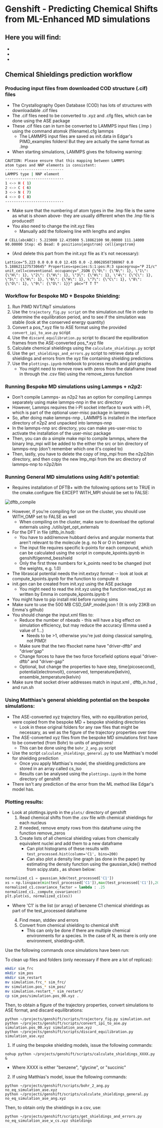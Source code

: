 # Genshift - Predicting Chemical Shifts from ML-Enhanced MD simulations
Here you will find:
-
-
-
-

## Chemical Shieldings prediction workflow

### Producing input files from downloaded COD structure (.cif) files
- The Crystallography Open Database (COD) has lots of structures with downloadable .cif files
- The .cif files need to be converted to .xyz and .cfg files, which can be done using the ASE package
- These .cif files can in turn be converted to LAMMPS input files (.lmp ) using the command atomsk (filename).cfg lammps
	- The LAMMPS input files are saved as init.data in Edgar's PIMD_examples folders! But they are actually the same format as .lmp
- When starting simulations, LAMMPS gives the following warning:
```bash
CAUTION: Please ensure that this mapping between LAMMPS
atom types and NNP elements is consistent:
---------------------------
LAMMPS type | NNP element
---------------------------
1 <-> H ( 1)
2 <-> C ( 6)
3 <-> N ( 7)
4 <-> O ( 8)
---------------------------
```
- Make sure that the numbering of atom types in the .lmp file is the same as what is shown above- they are usually different when the .lmp file is produced!!
- You also need to change the init.xyz files
	- Manually add the following line with lengths and angles
```
# CELL(abcABC): 5.223000 12.435000 5.18862100 90.00000 111.14000 90.00000 Step: 45 Bead: 0 positions{angstrom} cell{angstrom}
```
- (And delete this part from the init.xyz file as it's not necessary):
```
Lattice="5.223 0.0 0.0 0.0 12.435 0.0 -2.00628507308967 0.0 5.1886211275730645" Properties=species:S:1:pos:R:3 spacegroup="P 21/c" unit_cell=conventional occupancy="_JSON {\"0\": {\"N\": 1}, \"1\": {\"H\": 1}, \"2\": {\"H\": 1}, \"3\": {\"H\": 1}, \"4\": {\"C\": 1}, \"5\": {\"H\": 1}, \"6\": {\"H\": 1}, \"7\": {\"C\": 1}, \"8\": {\"O\": 1}, \"9\": {\"O\": 1}}" pbc="T T T"
```

### Workflow for Bespoke MD + Bespoke Shielding:

1. Run PIMD NVT/NpT simulations
2. Use the `trajectory_fig.py script` on the simulation.out file in order to determine the equilibration period, and to see if the simulation was stable (look at the conserved energy quantity)
3. Convert a pos_*.xyz  file to ASE format using the provided `convert_ipi_to_ase.py`  script
4. Use the `discard_equilibration.py`  script to discard the equilibration frames from the ASE-converted pos_*.xyz  file
5. Calculate chemical shieldings using the `calculate_shieldings.py`  script
6. Use the `get_shieldings_and_errors.py` script to retrieve data of shieldings and errors from the xyz file containing shielding predictions
7. Use the `plottings.ipynb` notebook to process results and plot graphs
	- You might need to remove rows with zeros from the dataframe (read in through the .csv file) using the remove_zeros function


### Running Bespoke MD simulations using Lammps + n2p2:

- Don't compile Lammps- as n2p2 has an option for compiling Lammps separately using  make lammps-nnp in the src directory
- However, Lammps requires the i-PI socket interface to work with i-PI, which is part of the optional user-misc package in lammps
- So, after doing make lammps-nnp , LAMMPS is installed in the interface directory of n2p2 and unpacked into lammps-nnp
- In the lammps-nnp src directory, you can make yes-user-misc to activate the installation of the user-misc package
- Then, you can do a simple make mpi  to compile lammps, where the binary lmp_mpi will be added to the either the src or bin directory of lammps-nnp (don't remember which one it's copied to)
- Then, lastly, you have to delete the copy of lmp_mpi from the n2p2/bin directory, and then copy the new lmp_mpi from the src directory of lammps-nnp to n2p2/bin


### Running General MD simulations using Aditi's potential:

- Requires installation of DFTB+ with the following options set to TRUE in the cmake.configure file EXCEPT WITH_MPI should be set to FALSE:

![dftb_compile](https://user-images.githubusercontent.com/75172693/225672601-17f998dd-3666-428f-901c-cc13ecbece9f.png)

- However, if you're compiling for use on the cluster, you should use WITH_OMP set to FALSE as well
	- When compiling on the cluster, make sure to download the optional externals using ./utils/get_opt_externals
- For the DFT in file (dftb_in.hsd):
	- You have to add/remove hubbard derivs and angular momenta that aren't relevant to the molecule (e.g. no N or O in benzene)
	- The input file requires specific k-points for each compound, which can be calculated using the script in compute_kpoints.ipynb in genshift/genmd_besshield 
	- Only the first three numbers for k_points need to be changed (not the weights, e.g. 1.0)
- The librascal potential needs the init.extxyz format -- look at look at compute_kpoints.ipynb for the function to compute it 
- init.gen  can be created from init.xyz using the ASE package 
	- You might need to read the init.xyz using the function read_xyz as written by Emma in compute_kpoints.ipynb !!
- You might have to pip install mkl  before running sims
- Make sure to use the 500 MB CSD_GAP_model.json ! (It is only 23KB on Emma's github)
- You should change the input.xml files to:
	- Reduce the number of nbeads - this will have a big effect on simulation efficiency, but may reduce the accuracy (Emma used a value of 1...)
		- Needs to be >1, otherwise you're just doing classical sampling, not PIMD!
	- Make sure that the two ffsocket name have "driver-dftb" and "driver'gap"
	- Change forces to have the two force forcefield options equal "driver-dftb" and "driver-gap"
	- Optional, but change the properties to have step, time{picosecond}, potential{electronvolt}, conserved, temperature{kelvin}, ensemble_temperature{kelvin}
- Make sure that socket driver addresses match in input.xml , dftb_in.hsd ,  and run.sh



### Using Matthias's general shielding potential on the bespoke simulations:

- The ASE-converted xyz trajectory files, with no equilibration period, were copied from the bespoke MD + bespoke shielding directories
	- Look in these original folders for any raw files that might be necessary, as wel as the figure of the trajectory properties over time
- The ASE-converted xyz files from the bespoke MD simulations first have to be converted (from Bohr) to units of angstroms!
	- This can be done using the `bohr_2_ang.py` script 
- Use the script `calculate_shieldings_general.py`  to use Matthias's model for shielding prediction
	- Once you apply Matthias's model, the shielding predictions are stored in an array called cs_iso
	- Results can be analysed using the `plottings.ipynb` in the home directory of genshift
- There isn't any prediction of the error from the ML method like Edgar's model has.



### Plotting results:

- Look at plottings.ipynb in the `plots/` directory of genshift
	1. Read chemical shifts from the .csv file with chemical shieldings for each nucleus 
	2. If needed, remove empty rows from this dataframe using the function remove_zeros
	3. Create lists of all chemical shielding values from chemically equivalent nuclei and add them to a new dataframe
		- Can plot histograms of these results with  `test_processed.hist(column='C1', bins=200)`
		- Can also plot a density line graph (as done in the paper) by estimating the density function using the gaussian_kde() method from scipy.stats , as shown below:

```python
normalized_c1 = gaussian_kde(test_processed['C1'])
xs = np.linspace(min(test_processed['C1']),max(test_processed['C1']),200)
normalized_c1.covariance_factor = lambda : .25
normalized_c1._compute_covariance()
plt.plot(xs, normalized_c1(xs))
```

- Where 'C1' is the list (or array) of benzene C1 chemical shieldings as part of the test_processed dataframe
	
	4. Find mean, stddev and errors
	5. Convert from chemical shielding to chemical shift
		- This can only be done if there are multiple chemical environments for a species. In the case of N, as there is only one environment, shielding=shift.


Use the following commands once simulations have been run:

To clean up files and folders (only necessary if there are a lot of replicas):

```bash
mkdir sim_frc
mkdir sim_pos
mkdir sim_restart
mv simulation.frc_* sim_frc/
mv simulation.pos_* sim_pos/
mv simulation.restart_* sim_restart/
cp sim_pos/simulation.pos_00.xyz .
```

Then, to obtain a figure of the trajectory properties, convert simulations to ASE format, and discard equilibrations:

```
python ~/projects/genshift/scripts/trajectory_fig.py simulation.out
python ~/projects/genshift/scripts/convert_ipi_to_ase.py simulation.pos_00.xyz simulation_ase.xyz
python ~/projects/genshift/scripts/discard_equilibration.py simulation_ase.xyz
```

1. If using the bespoke shielding models, issue the following commands:
```
nohup python ~/projects/genshift/scripts/calculate_shieldings_XXXX.py &
```
- Where XXXX is either "benzene", "glycine", or "succinic"

2. If using Matthias's model, issue the following commands:
```
python ~/projects/genshift/scripts/bohr_2_ang.py no_eq_simulation_ase.xyz
python ~/projects/genshift/scripts/calculate_shieldings_general.py no_eq_simulation_ase_ang.xyz
```

Then, to obtain only the shieldings in a csv, use:
```
python ~/projects/genshift/scripts/get_shieldings_and_errors.py no_eq_simulation_ase_w_cs.xyz shieldings
```
